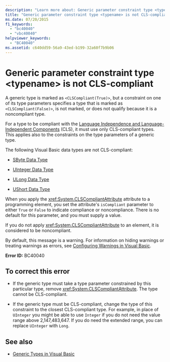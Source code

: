```yaml
---
description: "Learn more about: Generic parameter constraint type <typename> is not CLS-compliant"
title: "Generic parameter constraint type <typename> is not CLS-compliant"
ms.date: 07/20/2015
f1_keywords: 
  - "bc40040"
  - "vbc40040"
helpviewer_keywords: 
  - "BC40040"
ms.assetid: c640dd59-56a9-43ed-b199-32a60f7b9b06
---
```

# Generic parameter constraint type \<typename> is not CLS-compliant

A generic type is marked as `<CLSCompliant(True)>`, but a constraint on one of its type parameters specifies a type that is marked as `<CLSCompliant(False)>`, is not marked, or does not qualify because it is a noncompliant type.  
  
 For a type to be compliant with the [Language Independence and Language-Independent Components](../../standard/language-independence-and-language-independent-components.md) (CLS), it must use only CLS-compliant types. This applies also to the constraints on the type parameters of a generic type.  
  
 The following Visual Basic data types are not CLS-compliant:  
  
- [SByte Data Type](../language-reference/data-types/sbyte-data-type.md)  
  
- [UInteger Data Type](../language-reference/data-types/uinteger-data-type.md)  
  
- [ULong Data Type](../language-reference/data-types/ulong-data-type.md)  
  
- [UShort Data Type](../language-reference/data-types/ushort-data-type.md)  
  
 When you apply the <xref:System.CLSCompliantAttribute> attribute to a programming element, you set the attribute's `isCompliant` parameter to either `True` or `False` to indicate compliance or noncompliance. There is no default for this parameter, and you must supply a value.  
  
 If you do not apply <xref:System.CLSCompliantAttribute> to an element, it is considered to be noncompliant.  
  
 By default, this message is a warning. For information on hiding warnings or treating warnings as errors, see [Configuring Warnings in Visual Basic](/visualstudio/ide/configuring-warnings-in-visual-basic).  
  
 **Error ID:** BC40040  
  
## To correct this error  
  
- If the generic type must take a type parameter constrained by this particular type, remove <xref:System.CLSCompliantAttribute>. The type cannot be CLS-compliant.  
  
- If the generic type must be CLS-compliant, change the type of this constraint to the closest CLS-compliant type. For example, in place of `UInteger` you might be able to use `Integer` if you do not need the value range above 2,147,483,647. If you do need the extended range, you can replace `UInteger` with `Long`.  
  
## See also

- [Generic Types in Visual Basic](../programming-guide/language-features/data-types/generic-types.md)
